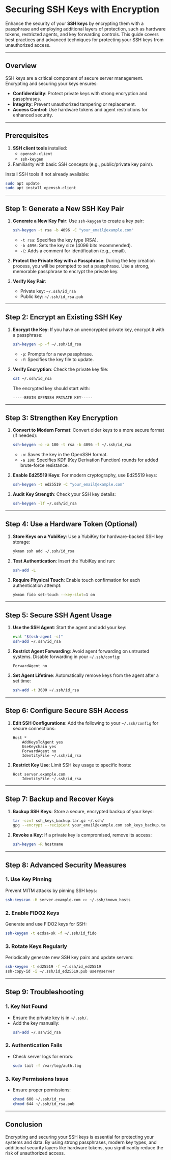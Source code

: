 # Securing SSH Keys with Encryption

Enhance the security of your **SSH keys** by encrypting them with a passphrase and employing additional layers of protection, such as hardware tokens, restricted agents, and key forwarding controls. This guide covers best practices and advanced techniques for protecting your SSH keys from unauthorized access.

---

## **Overview**

SSH keys are a critical component of secure server management. Encrypting and securing your keys ensures:
- **Confidentiality**: Protect private keys with strong encryption and passphrases.
- **Integrity**: Prevent unauthorized tampering or replacement.
- **Access Control**: Use hardware tokens and agent restrictions for enhanced security.

---

## **Prerequisites**

1. **SSH client tools** installed:
   - `openssh-client`
   - `ssh-keygen`
2. Familiarity with basic SSH concepts (e.g., public/private key pairs).

Install SSH tools if not already available:
```bash
sudo apt update
sudo apt install openssh-client
```

---

## **Step 1: Generate a New SSH Key Pair**

1. **Generate a New Key Pair**:
   Use `ssh-keygen` to create a key pair:
   ```bash
   ssh-keygen -t rsa -b 4096 -C "your_email@example.com"
   ```
   - `-t rsa`: Specifies the key type (RSA).
   - `-b 4096`: Sets the key size (4096 bits recommended).
   - `-C`: Adds a comment for identification (e.g., email).

2. **Protect the Private Key with a Passphrase**:
   During the key creation process, you will be prompted to set a passphrase. Use a strong, memorable passphrase to encrypt the private key.

3. **Verify Key Pair**:
   - Private key: `~/.ssh/id_rsa`
   - Public key: `~/.ssh/id_rsa.pub`

---

## **Step 2: Encrypt an Existing SSH Key**

1. **Encrypt the Key**:
   If you have an unencrypted private key, encrypt it with a passphrase:
   ```bash
   ssh-keygen -p -f ~/.ssh/id_rsa
   ```
   - `-p`: Prompts for a new passphrase.
   - `-f`: Specifies the key file to update.

2. **Verify Encryption**:
   Check the private key file:
   ```bash
   cat ~/.ssh/id_rsa
   ```
   The encrypted key should start with:
   ```plaintext
   -----BEGIN OPENSSH PRIVATE KEY-----
   ```

---

## **Step 3: Strengthen Key Encryption**

1. **Convert to Modern Format**:
   Convert older keys to a more secure format (if needed):
   ```bash
   ssh-keygen -o -a 100 -t rsa -b 4096 -f ~/.ssh/id_rsa
   ```
   - `-o`: Saves the key in the OpenSSH format.
   - `-a 100`: Specifies KDF (Key Derivation Function) rounds for added brute-force resistance.

2. **Enable Ed25519 Keys**:
   For modern cryptography, use Ed25519 keys:
   ```bash
   ssh-keygen -t ed25519 -C "your_email@example.com"
   ```

3. **Audit Key Strength**:
   Check your SSH key details:
   ```bash
   ssh-keygen -lf ~/.ssh/id_rsa
   ```

---

## **Step 4: Use a Hardware Token (Optional)**

1. **Store Keys on a YubiKey**:
   Use a YubiKey for hardware-backed SSH key storage:
   ```bash
   ykman ssh add ~/.ssh/id_rsa
   ```

2. **Test Authentication**:
   Insert the YubiKey and run:
   ```bash
   ssh-add -L
   ```

3. **Require Physical Touch**:
   Enable touch confirmation for each authentication attempt:
   ```bash
   ykman fido set-touch --key-slot=1 on
   ```

---

## **Step 5: Secure SSH Agent Usage**

1. **Use the SSH Agent**:
   Start the agent and add your key:
   ```bash
   eval "$(ssh-agent -s)"
   ssh-add ~/.ssh/id_rsa
   ```

2. **Restrict Agent Forwarding**:
   Avoid agent forwarding on untrusted systems. Disable forwarding in your `~/.ssh/config`:
   ```plaintext
   ForwardAgent no
   ```

3. **Set Agent Lifetime**:
   Automatically remove keys from the agent after a set time:
   ```bash
   ssh-add -t 3600 ~/.ssh/id_rsa
   ```

---

## **Step 6: Configure Secure SSH Access**

1. **Edit SSH Configurations**:
   Add the following to your `~/.ssh/config` for secure connections:
   ```plaintext
   Host *
       AddKeysToAgent yes
       UseKeychain yes
       ForwardAgent no
       IdentityFile ~/.ssh/id_rsa
   ```

2. **Restrict Key Use**:
   Limit SSH key usage to specific hosts:
   ```plaintext
   Host server.example.com
       IdentityFile ~/.ssh/id_rsa
   ```

---

## **Step 7: Backup and Recover Keys**

1. **Backup SSH Keys**:
   Store a secure, encrypted backup of your keys:
   ```bash
   tar -czvf ssh_keys_backup.tar.gz ~/.ssh/
   gpg --encrypt --recipient your_email@example.com ssh_keys_backup.tar.gz
   ```

2. **Revoke a Key**:
   If a private key is compromised, remove its access:
   ```bash
   ssh-keygen -R hostname
   ```

---

## **Step 8: Advanced Security Measures**

### **1. Use Key Pinning**
Prevent MITM attacks by pinning SSH keys:
```bash
ssh-keyscan -H server.example.com >> ~/.ssh/known_hosts
```

### **2. Enable FIDO2 Keys**
Generate and use FIDO2 keys for SSH:
```bash
ssh-keygen -t ecdsa-sk -f ~/.ssh/id_fido
```

### **3. Rotate Keys Regularly**
Periodically generate new SSH key pairs and update servers:
```bash
ssh-keygen -t ed25519 -f ~/.ssh/id_ed25519
ssh-copy-id -i ~/.ssh/id_ed25519.pub user@server
```

---

## **Step 9: Troubleshooting**

### **1. Key Not Found**
- Ensure the private key is in `~/.ssh/`.
- Add the key manually:
  ```bash
  ssh-add ~/.ssh/id_rsa
  ```

### **2. Authentication Fails**
- Check server logs for errors:
  ```bash
  sudo tail -f /var/log/auth.log
  ```

### **3. Key Permissions Issue**
- Ensure proper permissions:
  ```bash
  chmod 600 ~/.ssh/id_rsa
  chmod 644 ~/.ssh/id_rsa.pub
  ```

---

## **Conclusion**

Encrypting and securing your SSH keys is essential for protecting your systems and data. By using strong passphrases, modern key types, and additional security layers like hardware tokens, you significantly reduce the risk of unauthorized access.